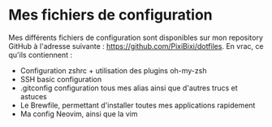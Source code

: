 # Mes fichiers de configuration

Mes différents fichiers de configuration sont disponibles sur mon
repository GitHub à l'adresse suivante :
<https://github.com/PixiBixi/dotfiles>. En vrac, ce qu'ils contiennent :

* Configuration zshrc + utilisation des plugins oh-my-zsh
* SSH basic configuration
* .gitconfig configuration tous mes alias ainsi que d'autres trucs et astuces
* Le Brewfile, permettant d'installer toutes mes applications rapidement
* Ma config Neovim, ainsi que la vim
